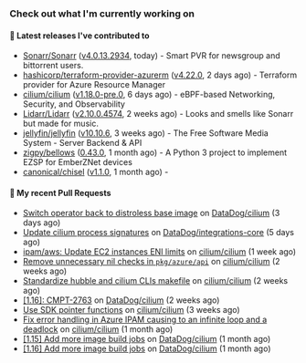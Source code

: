 ### Check out what I'm currently working on

#### 🔭 Latest releases I've contributed to

- [Sonarr/Sonarr](https://github.com/Sonarr/Sonarr) ([v4.0.13.2934](https://github.com/Sonarr/Sonarr/releases/tag/v4.0.13.2934), today) - Smart PVR for newsgroup and bittorrent users.
- [hashicorp/terraform-provider-azurerm](https://github.com/hashicorp/terraform-provider-azurerm) ([v4.22.0](https://github.com/hashicorp/terraform-provider-azurerm/releases/tag/v4.22.0), 2 days ago) - Terraform provider for Azure Resource Manager
- [cilium/cilium](https://github.com/cilium/cilium) ([v1.18.0-pre.0](https://github.com/cilium/cilium/releases/tag/v1.18.0-pre.0), 6 days ago) - eBPF-based Networking, Security, and Observability
- [Lidarr/Lidarr](https://github.com/Lidarr/Lidarr) ([v2.10.0.4574](https://github.com/Lidarr/Lidarr/releases/tag/v2.10.0.4574), 2 weeks ago) - Looks and smells like Sonarr but made for music.
- [jellyfin/jellyfin](https://github.com/jellyfin/jellyfin) ([v10.10.6](https://github.com/jellyfin/jellyfin/releases/tag/v10.10.6), 3 weeks ago) - The Free Software Media System - Server Backend &amp; API
- [zigpy/bellows](https://github.com/zigpy/bellows) ([0.43.0](https://github.com/zigpy/bellows/releases/tag/0.43.0), 1 month ago) - A Python 3 project to implement EZSP for EmberZNet devices
- [canonical/chisel](https://github.com/canonical/chisel) ([v1.1.0](https://github.com/canonical/chisel/releases/tag/v1.1.0), 1 month ago) - 

#### 🔨 My recent Pull Requests

- [Switch operator back to distroless base image](https://github.com/DataDog/cilium/pull/601) on [DataDog/cilium](https://github.com/DataDog/cilium) (3 days ago)
- [Update cilium process signatures](https://github.com/DataDog/integrations-core/pull/19753) on [DataDog/integrations-core](https://github.com/DataDog/integrations-core) (5 days ago)
- [ipam/aws: Update EC2 instances ENI limits](https://github.com/cilium/cilium/pull/37861) on [cilium/cilium](https://github.com/cilium/cilium) (1 week ago)
- [Remove unnecessary nil checks in `pkg/azure/api`](https://github.com/cilium/cilium/pull/37769) on [cilium/cilium](https://github.com/cilium/cilium) (2 weeks ago)
- [Standardize hubble and cilium CLIs makefile](https://github.com/cilium/cilium/pull/37716) on [cilium/cilium](https://github.com/cilium/cilium) (2 weeks ago)
- [[1.16]: CMPT-2763](https://github.com/DataDog/cilium/pull/600) on [DataDog/cilium](https://github.com/DataDog/cilium) (2 weeks ago)
- [Use SDK pointer functions](https://github.com/cilium/cilium/pull/37523) on [cilium/cilium](https://github.com/cilium/cilium) (3 weeks ago)
- [Fix error handling in Azure IPAM causing to an infinite loop and a deadlock](https://github.com/cilium/cilium/pull/37471) on [cilium/cilium](https://github.com/cilium/cilium) (1 month ago)
- [[1.15] Add more image build jobs](https://github.com/DataDog/cilium/pull/598) on [DataDog/cilium](https://github.com/DataDog/cilium) (1 month ago)
- [[1.16] Add more image build jobs](https://github.com/DataDog/cilium/pull/597) on [DataDog/cilium](https://github.com/DataDog/cilium) (1 month ago)
